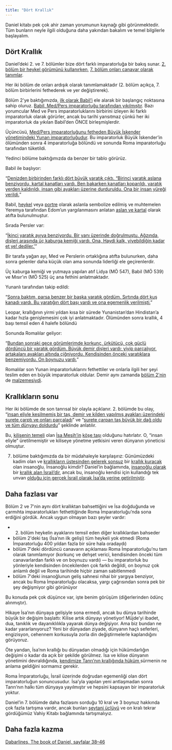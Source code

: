 ```yaml
---
title: "Dört Krallık"
---
```



Daniel kitabı pek çok ahir zaman yorumunun kaynağı gibi görünmektedir. Tüm bunların neyle ilgili olduğuna daha yakından bakalım ve temel bilgilerle başlayalım.


## Dört Krallık

<a name="b8b5"></a>
Daniel’deki 2. ve 7. bölümler bize dört farklı imparatorluğa bir bakış sunar. [2. bölüm bir heykel görümünü kullanırken](https://www.bibleserver.com/TR/Daniel2), [7. bölüm onları canavar olarak tanımlar](https://www.bibleserver.com/TR/Daniel7).

Her iki bölüm de onları ardışık olarak tanımlamaktadır (2. bölüm açıkça, 7. bölüm birbirlerini fethederek ve yer değiştirerek).

Bölüm 2'ye baktığımızda, [ilk olarak Babil’i](https://www.bibleserver.com/TR/Daniel2%3A37-38) ele alarak bir başlangıç noktasına sahip oluruz. [Babil, Med/Pers imparatorluğu tarafından yıkılmıştır](https://www.bibleserver.com/TR/Daniel5%3A30). Bazı yorumcular Med ve Pers imparatorluklarını birbirini izleyen iki farklı imparatorluk olarak görürler, ancak bu tarihi yansıtmaz çünkü her iki imparatorluk da yıkılan Babil’den ÖNCE birleşmişlerdir.

Üçüncüsü, [Med/Pers imparatorluğunu fetheden Büyük İskender yönetimindeki Yunan imparatorluğudur](https://www.bibleserver.com/TR/Daniel8%3A19-21). Bu imparatorluk Büyük İskender’in ölümünden sonra 4 imparatorluğa bölündü ve sonunda Roma imparatorluğu tarafından tüketildi.

Yedinci bölüme baktığımızda da benzer bir tablo görürüz.

Babil ile başlıyor:

“[Denizden birbirinden farklı dört büyük yaratık çıktı. “Birinci yaratık aslana benziyordu, kartal kanatları vardı. Ben bakarken kanatları koparıldı, yaratık yerden kaldırıldı, insan gibi ayakları üzerine durduruldu. Ona bir insan yüreği verildi.](https://www.bibleserver.com/TR/Daniel7%3A3-4)”

Babil, [heykel](https://en.wikipedia.org/wiki/Lion_of_Babylon) veya [portre](https://en.wikipedia.org/wiki/Lion_of_Babylon) olarak aslanla sembolize edilmiş ve muhtemelen Yeremya tarafından Edom’un yargılanmasını anlatan [aslan ve kartal](https://www.bibleserver.com/TR/Yeremya49%3A19-22) olarak atıfta bulunulmuştur.

Sırada Persler var:

“[İkinci yaratık ayıya benziyordu. Bir yanı üzerinde doğrulmuştu. Ağzında, dişleri arasında üç kaburga kemiği vardı. Ona, Haydi kalk, yiyebildiğin kadar et ye! dediler.’](https://www.bibleserver.com/TR/Daniel7%3A5)”

Bir tarafa yağan ayı, Med ve Perslerin ortaklığına atıfta bulunurken, daha sonra gelenler daha küçük olan ama sonunda liderliği ele geçirenlerdir.

Üç kaburga kemiği ve yutmaya yapılan atıf Lidya (MÖ 547), Babil (MÖ 539) ve Mısır’ın (MÖ 525) üç ana fethini anlatmaktadır.

Yunanlı tarafından takip edildi:

“[Sonra baktım, parsa benzer bir başka yaratık gördüm. Sırtında dört kuş kanadı vardı. Bu yaratığın dört başı vardı ve ona egemenlik verilmişti.](https://www.bibleserver.com/TR/Daniel7%3A6)”

Leopar, krallığının yirmi yıldan kısa bir sürede Yunanistan’dan Hindistan’a kadar hızla genişlemesini çok iyi anlatmaktadır. Ölümünden sonra krallık, 4 başı temsil eden 4 halefe bölündü

Sonunda Romalılar geliyor:

“[Bundan sonraki gece görümlerimde korkunç, ürkütücü, çok güçlü dördüncü bir yaratık gördüm. Büyük demir dişleri vardı; yiyip parçalıyor, artakalanı ayakları altında çiğniyordu. Kendisinden önceki yaratıklara benzemiyordu. On boynuzu vardı.](https://www.bibleserver.com/TR/Daniel7%3A7)”

Romalılar son Yunan imparatorluklarını fethettiler ve onlarla ilgili her şeyi teslim eden en büyük imparatorluk oldular. Demir aynı zamanda [bölüm 2'nin](https://www.bibleserver.com/TR/Daniel2%3A40) de [malzemesiydi](https://www.bibleserver.com/TR/Daniel2%3A40).


## Krallıkların sonu

<a name="bcbd"></a>
Her iki bölümde de son tanrısal bir olayla açıklanır. 2. bölümde bu olay, “[insan eliyle kesilmemiş bir taş, demir ve kilden yapılmış ayakları üzerindeki surete çarptı ve onları parçaladı](https://www.bibleserver.com/TR/Daniel2%3A34)” ve “[surete çarpan taş büyük bir dağ oldu ve tüm dünyayı doldurdu](https://www.bibleserver.com/TR/Daniel2%3A35)” şeklinde anlatılır.

Bu, [kilisenin temeli](https://www.bibleserver.com/TR/Efesliler2%3A19-22) olan [İsa Mesih’in](https://www.bibleserver.com/TR/1.Petrus2%3A4-8) [köşe taşı](https://www.bibleserver.com/TR/Ye%C5%9Faya28%3A16) olduğunu hatırlatır. O, “insan eliyle” üretilmemiştir ve kiliseye yönetme yetkisini veren dünyanın yöneticisi olmuştur.

7. bölüme baktığımızda da bir müdahaleyle karşılaşırız: Günümüzdeki kadim olan ve [krallıkların üstesinden gelerek sonsuz](https://www.bibleserver.com/TR/Daniel7%3A9-12) bir [krallık kuracak ](https://www.bibleserver.com/TR/Daniel7%3A13-14)olan insanoğlu. İnsanoğlu kimdir? Daniel’in bağlamında, [insanoğlu olarak ](https://www.bibleserver.com/TR/Daniel7%3A14)bir [krallık alan İsrail’dir](https://www.bibleserver.com/TR/Daniel7%3A18), ancak bu, insanoğlu kendisi için kullandığı tek unvan [olduğu için gerçek İsrail olarak İsa’da yerine getirilmiştir](https://www.bibleserver.com/search/TR/insano%C4%9Flu).


## Daha fazlası var

<a name="38f8"></a>
Bölüm 2 ve 7'nin aynı dört krallıktan bahsettiğini ve İsa doğduğunda ve çarmıhta imparatorlukları fethettiğinde Roma İmparatorluğu’nda sona erdiğini gördük. Ancak uygun olmayan bazı şeyler vardır:

- 2. bölüm heykelin ayaklarını temsil eden diğer krallıklardan bahseder
- bölüm 2'deki taş (İsa’nın ilk gelişi) tüm heykeli yok etmedi (Roma İmparatorluğu 400 yıldan fazla bir süre hala oradaydı)
- bölüm 7'deki dördüncü canavarın açıklaması Roma İmparatorluğu’nu tam olarak tanımlamıyor (korkunç ve dehşet verici, kendisinden önceki tüm canavarlardan farklı ve on boynuzu vardı) — bu imparatorluk bu yönleriyle kendisinden öncekilerden çok farklı değildi, on boynuz çok anlamlı değil ve Roma tarihinde hiçbir zaman sabitlenmedi
- bölüm 7'deki insanoğlunun geliş sahnesi nihai bir yargıya benziyor, ancak bu Roma İmparatorluğu olacaksa, yargı çağrısından sonra pek bir şey değişmiyor gibi görünüyor


Bu konuda pek çok düşünce var, işte benim görüşüm (diğerlerinden ödünç alınmıştır).

Hikaye İsa’nın dünyaya gelişiyle sona ermedi, ancak bu dünya tarihinde büyük bir değişim başlattı: Kilise artık dünyayı yönetiyor! Müjde’yi ibadet, dua, tanıklık ve dayanıklılıkla yayarak dünya değişiyor. Ama biz bundan ne kadar yararlanıyoruz? Yeni bir dünyadan ziyade, dünyanın haçlı seferleri, engizisyon, cehennem korkusuyla zorla din değiştirmelerle kaplandığını görüyoruz.

Öte yandan, İsa’nın krallığı bu dünyadan olmadığı için hükümdarlığın değişimi o kadar da açık bir şekilde görülmez. İsa ve kilise dünyanın yönetimini devraldığında, [kendimize Tanrı’nın krallığında hüküm ](https://www.bibleserver.com/TR/Matta20%3A25-28)sürmenin ne anlama geldiğini sormamız gerekir.

Roma İmparatorluğu, İsrail üzerinde doğrudan egemenliği olan dört imparatorluğun sonuncusudur. İsa’yla yapılan yeni antlaşmadan sonra Tanrı’nın halkı tüm dünyaya yayılmıştır ve hepsini kapsayan bir imparatorluk yoktur.

Daniel’in 7. bölümde daha fazlasını sorduğu 10 kral ve 3 boynuz hakkında çok fazla tartışma vardır, ancak bunları [şeytani üçlüyü](../../../../content/beasts/expl/the-nature-of-the-beast-in-the-book-of-revelation) ve on kralı tekrar gördüğümüz Vahiy Kitabı bağlamında tartışmalıyız.

## Daha fazla kazma

[Dabarlines, The book of Daniel, sayfalar 38–46](../../../../about/ressources/index.html#dabar_daniel)




[](https://github.com/revelation-today/revelation-today/blob/main/exampleSite/content/docs/bible/daniel/expl/the-four-kingdoms-in-daniel.tr.md)
